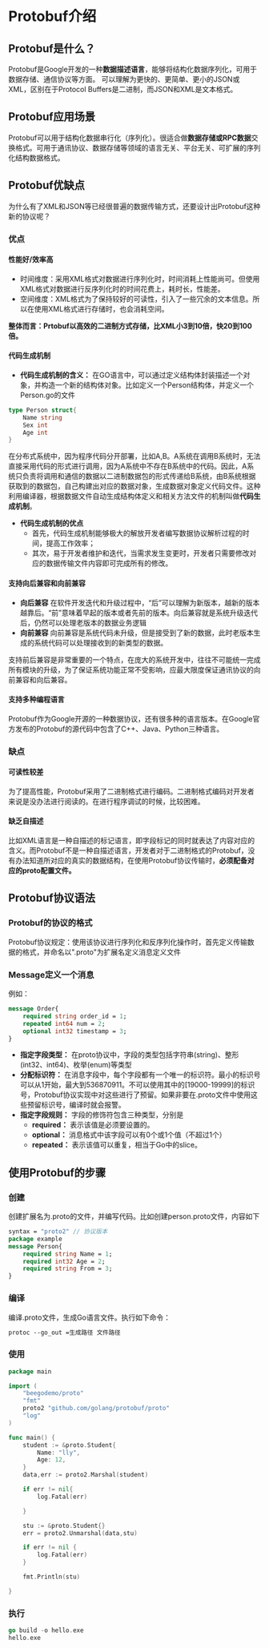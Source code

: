 # Protobuf介绍


## Protobuf是什么？
Protobuf是Google开发的一种**数据描述语言**，能够将结构化数据序列化，可用于数据存储、通信协议等方面。
可以理解为更快的、更简单、更小的JSON或XML，区别在于Protocol Buffers是二进制，而JSON和XML是文本格式。

## Protobuf应用场景
Protobuf可以用于结构化数据串行化（序列化）。很适合做**数据存储或RPC数据**交换格式。可用于通讯协议、数据存储等领域的语言无关、平台无关、可扩展的序列化结构数据格式。

## Protobuf优缺点
为什么有了XML和JSON等已经很普遍的数据传输方式，还要设计出Protobuf这种新的协议呢？
### 优点
#### 性能好/效率高
- 时间维度：采用XML格式对数据进行序列化时，时间消耗上性能尚可。但使用XML格式对数据进行反序列化时的时间花费上，耗时长，性能差。
- 空间维度：XML格式为了保持较好的可读性，引入了一些冗余的文本信息。所以在使用XML格式进行存储时，也会消耗空间。
  
**整体而言：Prtobuf以高效的二进制方式存储，比XML小3到10倍，快20到100倍。**

#### 代码生成机制
- **代码生成机制的含义：**
在GO语言中，可以通过定义结构体封装描述一个对象，并构造一个新的结构体对象。比如定义一个Person结构体，并定义一个Person.go的文件
```go
type Person struct{
    Name string
    Sex int
    Age int
}
```

在分布式系统中，因为程序代码分开部署，比如A,B。A系统在调用B系统时，无法直接采用代码的形式进行调用，因为A系统中不存在B系统中的代码。因此，A系统只负责将调用和通信的数据以二进制数据包的形式传递给B系统，由B系统根据获取到的数据包，自己构建出对应的数据对象，生成数据对象定义代码文件。这种利用编译器，根据数据文件自动生成结构体定义和相关方法文件的机制叫做**代码生成机制**。

- **代码生成机制的优点**
    - 首先，代码生成机制能够极大的解放开发者编写数据协议解析过程的时间，提高工作效率；
    - 其次，易于开发者维护和迭代，当需求发生变更时，开发者只需要修改对应的数据传输文件内容即可完成所有的修改。
#### 支持向后兼容和向前兼容
- **向后兼容**
    在软件开发迭代和升级过程中，“后”可以理解为新版本，越新的版本越靠后。“前”意味着早起的版本或者先前的版本。向后兼容就是系统升级迭代后，仍然可以处理老版本的数据业务逻辑
- **向前兼容**
    向前兼容是系统代码未升级，但是接受到了新的数据，此时老版本生成的系统代码可以处理接收到的新类型的数据。

支持前后兼容是非常重要的一个特点，在庞大的系统开发中，往往不可能统一完成所有模块的升级，为了保证系统功能正常不受影响，应最大限度保证通讯协议的向前兼容和向后兼容。
#### 支持多种编程语言
Protobuf作为Google开源的一种数据协议，还有很多种的语言版本。在Google官方发布的Protobuf的源代码中包含了C++、Java、Python三种语言。

### 缺点

#### 可读性较差
为了提高性能，Protobuf采用了二进制格式进行编码。二进制格式编码对开发者来说是没办法进行阅读的。在进行程序调试的时候，比较困难。

#### 缺乏自描述
比如XML语言是一种自描述的标记语言，即字段标记的同时就表达了内容对应的含义。而Protobuf不是一种自描述语言，开发者对于二进制格式的Protobuf，没有办法知道所对应的真实的数据结构，在使用Protobuf协议传输时，**必须配备对应的proto配置文件。**

## Protobuf协议语法
### Protobuf的协议的格式
Protobuf协议规定：使用该协议进行序列化和反序列化操作时，首先定义传输数据的格式，并命名以".proto"为扩展名定义消息定义文件
### Message定义一个消息
例如：
```protobuf
message Order{
    required string order_id = 1;
    repeated int64 num = 2;
    optional int32 timestamp = 3;
}
```
- **指定字段类型：** 在proto协议中，字段的类型包括字符串(string)、整形(int32、int64)、枚举(enum)等类型
- **分配标识符：** 在消息字段中，每个字段都有一个唯一的标识符。最小的标识号可以从1开始，最大到536870911。不可以使用其中的[19000-19999]的标识号，Protobuf协议实现中对这些进行了预留。如果非要在.proto文件中使用这些预留标识号，编译时就会报警。
- **指定字段规则：** 字段的修饰符包含三种类型，分别是
    -   **required：** 表示该值是必须要设置的。
    -   **optional：** 消息格式中该字段可以有0个或1个值（不超过1个）
    -   **repeated：** 表示该值可以重复，相当于Go中的slice。

## 使用Protobuf的步骤
### 创建
创建扩展名为.proto的文件，并编写代码。比如创建person.proto文件，内容如下
```protobuf
syntax = "proto2" // 协议版本
package example
message Person{
    required string Name = 1;
    required int32 Age = 2;
    required string From = 3;
}
```
### 编译
编译.proto文件，生成Go语言文件。执行如下命令：
```protobuf
protoc --go_out =生成路径 文件路径
```
### 使用
```go
package main

import (
	"beegodemo/proto"
	"fmt"
	proto2 "github.com/golang/protobuf/proto"
	"log"
)

func main() {
	student := &proto.Student{
		Name: "lly",
		Age: 12,
	}
	data,err := proto2.Marshal(student)

	if err != nil{
		log.Fatal(err)

	}

	stu := &proto.Student{}
	err = proto2.Unmarshal(data,stu)

	if err != nil {
		log.Fatal(err)
	}

	fmt.Println(stu)

}
```
### 执行
```go
go build -o hello.exe
hello.exe
```

